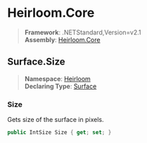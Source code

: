 # Heirloom.Core

> **Framework**: .NETStandard,Version=v2.1  
> **Assembly**: [Heirloom.Core][0]  

## Surface.Size

> **Namespace**: [Heirloom][0]  
> **Declaring Type**: [Surface][1]  

### Size

Gets size of the surface in pixels.

```cs
public IntSize Size { get; set; }
```

[0]: ../../../Heirloom.Core.md
[1]: ../Surface.md

